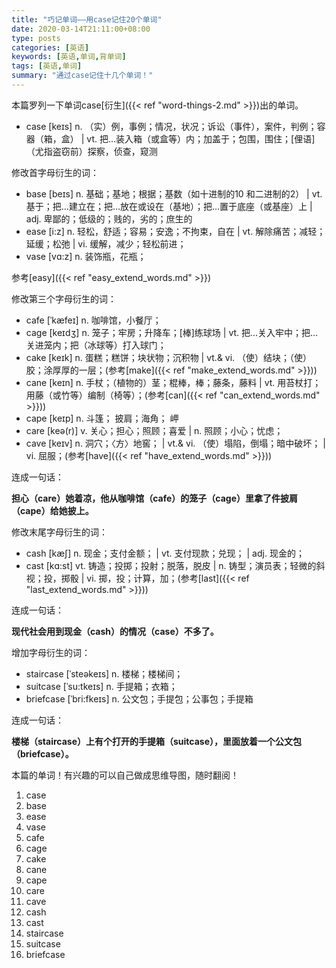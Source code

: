 ```yaml
---
title: "巧记单词——用case记住20个单词"
date: 2020-03-14T21:11:00+08:00
type: posts
categories: [英语]
keywords: [英语,单词,背单词]
tags: [英语,单词]
summary: "通过case记住十几个单词！"
---
```

本篇罗列一下单词case[衍生]({{< ref "word-things-2.md" >}})出的单词。

* case [keɪs] n. （实）例，事例；情况，状况；诉讼（事件），案件，判例；容器（箱，盒） | vt. 把…装入箱（或盒等）内；加盖于；包围，围住；[俚语]（尤指盗窃前）探察，侦查，窥测

修改首字母衍生的词：

* base [beɪs] n. 基础；基地；根据；基数（如十进制的10 和二进制的2） | vt. 基于；把…建立在；把…放在或设在（基地）；把…置于底座（或基座）上 | adj. 卑鄙的；低级的；贱的，劣的；庶生的
* ease [i:z] n. 轻松，舒适；容易；安逸；不拘束，自在 | vt. 解除痛苦；减轻；延缓；松弛 | vi. 缓解，减少；轻松前进；
* vase [vɑ:z] n. 装饰瓶，花瓶；

参考[easy]({{< ref "easy_extend_words.md" >}})

修改第三个字母衍生的词：

* cafe [ˈkæfeɪ] n. 咖啡馆，小餐厅；
* cage [keɪdʒ] n. 笼子；牢房；升降车；[棒]练球场 | vt. 把…关入牢中；把…关进笼内；把（冰球等）打入球门；
* cake [keɪk] n. 蛋糕；糕饼；块状物；沉积物 | vt.& vi. （使）结块；（使）胶；涂厚厚的一层；(参考[make]({{< ref "make_extend_words.md" >}}))
* cane [keɪn] n. 手杖；（植物的）茎；棍棒，棒；藤条，藤料 | vt. 用苔杖打；用藤（或竹等）编制（椅等）；(参考[can]({{< ref "can_extend_words.md" >}}))
* cape [keɪp] n. 斗篷； 披肩；海角； 岬
* care [keə(r)] v. 关心；担心；照顾；喜爱 | n. 照顾；小心；忧虑；
* cave [keɪv] n. 洞穴；〈方〉地窖； | vt.& vi. （使）塌陷，倒塌；暗中破坏； | vi. 屈服；(参考[have]({{< ref "have_extend_words.md" >}}))

连成一句话：

**担心（care）她着凉，他从咖啡馆（cafe）的笼子（cage）里拿了件披肩（cape）给她披上。**

修改末尾字母衍生的词：

* cash [kæʃ] n. 现金；支付金额； | vt. 支付现款；兑现； | adj. 现金的；
* cast [kɑ:st] vt. 铸造；投掷；投射；脱落，脱皮 | n. 铸型；演员表；轻微的斜视；投，掷骰 | vi. 掷，投；计算，加；(参考[last]({{< ref "last_extend_words.md" >}}))

连成一句话：

**现代社会用到现金（cash）的情况（case）不多了。**

增加字母衍生的词：

* staircase [ˈsteəkeɪs] n. 楼梯；楼梯间；
* suitcase [ˈsu:tkeɪs] n. 手提箱；衣箱；
* briefcase [ˈbri:fkeɪs] n. 公文包；手提包；公事包；手提箱

连成一句话：

**楼梯（staircase）上有个打开的手提箱（suitcase），里面放着一个公文包（briefcase）。**

本篇的单词！有兴趣的可以自己做成思维导图，随时翻阅！
1. case
1. base
1. ease
1. vase
1. cafe
1. cage
1. cake
1. cane
1. cape
1. care
1. cave
1. cash
1. cast
1. staircase
1. suitcase
1. briefcase
